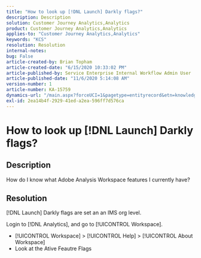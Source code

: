 ```yaml
---
title: "How to look up [!DNL Launch] Darkly flags?"
description: Description
solution: Customer Journey Analytics,Analytics
product: Customer Journey Analytics,Analytics
applies-to: "Customer Journey Analytics,Analytics"
keywords: "KCS"
resolution: Resolution
internal-notes: 
bug: False
article-created-by: Brian Topham
article-created-date: "6/15/2020 10:33:02 PM"
article-published-by: Service Enterprise Internal Workflow Admin User
article-published-date: "11/6/2020 5:14:08 AM"
version-number: 1
article-number: KA-15759
dynamics-url: "/main.aspx?forceUCI=1&pagetype=entityrecord&etn=knowledgearticle&id=2c0b4e2b-58af-ea11-a812-000d3a303484"
exl-id: 2ea14b4f-2929-41ed-a2ea-596ff7d576ca
---
```

# How to look up [!DNL Launch] Darkly flags?

## Description

How do I know what Adobe Analysis Workspace features I currently have? 

## Resolution

[!DNL Launch] Darkly flags are set an an IMS org level.

Login to [!DNL Analytics], and go to [!UICONTROL Workspace].

* [!UICONTROL Workspace] > [!UICONTROL Help] > [!UICONTROL About Workspace]
* Look at the Ative Feautre Flags
